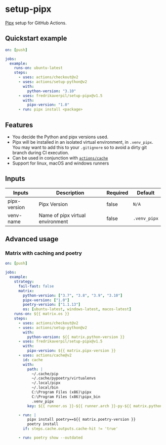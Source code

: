 # setup-pipx

[Pipx](https://github.com/pypa/pipx) setup for GitHub Actions.

## Quickstart example

```yaml
on: [push]

jobs:
  example:
    runs-on: ubuntu-latest
    steps:
      - uses: actions/checkout@v2
      - uses: actions/setup-python@v2
        with:
          python-version: "3.10"
      - uses: fredrikaverpil/setup-pipx@v1.5
        with:
          pipx-version: "1.0"
      - run: pipx install <package>
```

## Features

- You decide the Python and pipx versions used.
- Pipx will be installed in an isolated virtual environment, in `.venv_pipx`. You may want to add this to your `.gitignore` so to avoid a dirty git branch during CI execution.
- Can be used in conjunction with [`actions/cache`](https://github.com/actions/cache)
- Support for linux, macOS and windows runners

## Inputs

| Inputs       | Description                      | Required | Default      |
| ------------ | -------------------------------- | -------- | ------------ |
| pipx-version | Pipx Version                     | false    | `N/A`        |
| venv-name    | Name of pipx virtual environment | false    | `.venv_pipx` |

## Advanced usage

### Matrix with caching and poetry

```yaml
on: [push]

jobs:
  example:
    strategy:
      fail-fast: false
      matrix:
        python-version: ["3.7", "3.8", "3.9", "3.10"]
        pipx-version: ["1.0"]
        poetry-version: ["1.1.13"]
        os: [ubuntu-latest, windows-latest, macos-latest]
    runs-on: ${{ matrix.os }}
    steps:
      - uses: actions/checkout@v2
      - uses: actions/setup-python@v2
        with:
          python-version: ${{ matrix.python-version }}
      - uses: fredrikaverpil/setup-pipx@v1.5
        with:
          pipx-version: ${{ matrix.pipx-version }}
      - uses: actions/cache@v2
        id: cache
        with:
          path: |
            ~/.cache/pip
            ~/.cache/pypoetry/virtualenvs
            ~/.local/pipx
            ~/.local/bin
            C:\Program Files (x86)\pipx
            C:\Program Files (x86)\pipx_bin
            .venv_pipx
          key: ${{ runner.os }}-${{ runner.arch }}-py-${{ matrix.python-version }}-pipx-${{ matrix.pipx-version }}-poetry-${{ matrix.poetry-version }}-${{ hashFiles('poetry.lock') }}

      - run: |
          pipx install poetry==${{ matrix.poetry-version }}
          poetry install
        if: steps.cache.outputs.cache-hit != 'true'

      - run: poetry show --outdated
```
